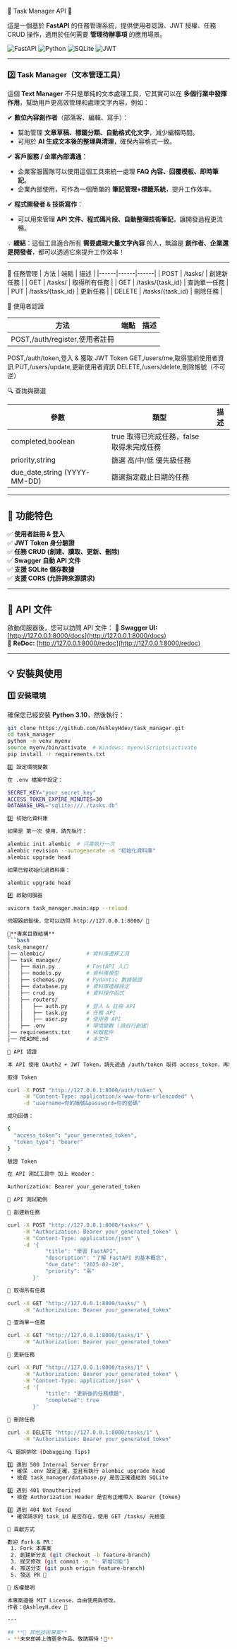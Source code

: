 📝 Task Manager API 🚀

這是一個基於 **FastAPI** 的任務管理系統，提供使用者認證、JWT 授權、任務 CRUD 操作，適用於任何需要 **管理待辦事項** 的應用場景。

![FastAPI](https://img.shields.io/badge/FastAPI-0.109.2-009688?logo=fastapi&style=flat-square)
![Python](https://img.shields.io/badge/Python-3.10-blue?logo=python)
![SQLite](https://img.shields.io/badge/SQLite-3.35.5-003B57?logo=sqlite)
![JWT](https://img.shields.io/badge/JWT-Authorization-yellow)

---

### 2️⃣ **Task Manager（文本管理工具）**

這個 **Text Manager** 不只是單純的文本處理工具，它其實可以在 **多個行業中發揮作用**，幫助用戶更高效管理和處理文字內容，例如：

✔ **數位內容創作者**（部落客、編輯、寫手）：  
   - 幫助管理 **文章草稿、標籤分類、自動格式化文字**，減少編輯時間。  
   - 可用於 **AI 生成文本後的整理與清理**，確保內容格式一致。  

✔ **客戶服務 / 企業內部溝通**：  
   - 企業客服團隊可以使用這個工具來統一處理 **FAQ 內容、回覆模板、即時筆記**。  
   - 企業內部使用，可作為一個簡單的 **筆記管理+標籤系統**，提升工作效率。  

✔ **程式開發者 & 技術寫作**：  
   - 可以用來管理 **API 文件、程式碼片段、自動整理技術筆記**，讓開發過程更流暢。  

💡 **總結**：這個工具適合所有 **需要處理大量文字內容** 的人，無論是 **創作者、企業還是開發者**，都可以透過它來提升工作效率！  

---

📂 任務管理
| 方法 | 端點 | 描述 |
|------|------|------|
| POST | /tasks/ | 創建新任務 |
| GET | /tasks/ | 取得所有任務 |
| GET | /tasks/{task_id} | 查詢單一任務 |
| PUT | /tasks/{task_id} | 更新任務 |
| DELETE | /tasks/{task_id} | 刪除任務 |

🔑 使用者認證

| 方法 | 端點 | 描述 |
|------|------|------|
| POST,/auth/register,使用者註冊
POST,/auth/token,登入 & 獲取 JWT Token
GET,/users/me,取得當前使用者資訊
PUT,/users/update,更新使用者資訊
DELETE,/users/delete,刪除帳號（不可逆）

🔍 查詢與篩選

| 參數 | 類型 | 描述 |
|------|------|------|
| completed,boolean | true 取得已完成任務，false 取得未完成任務
| priority,string | 篩選 高/中/低 優先級任務
| due_date,string (YYYY-MM-DD) | 篩選指定截止日期的任務

---

## **📌 功能特色**
✅ **使用者註冊 & 登入**  
✅ **JWT Token 身分驗證**  
✅ **任務 CRUD (創建、讀取、更新、刪除)**  
✅ **Swagger 自動 API 文件**  
✅ **支援 SQLite 儲存數據**  
✅ **支援 CORS (允許跨來源請求)**  

---

## **📖 API 文件**
啟動伺服器後，您可以訪問 API 文件：
📌 **Swagger UI:** [http://127.0.0.1:8000/docs](http://127.0.0.1:8000/docs)  
📌 **ReDoc:** [http://127.0.0.1:8000/redoc](http://127.0.0.1:8000/redoc)  

---

## **💡 安裝與使用**
### **1️⃣ 安裝環境**
確保您已經安裝 **Python 3.10**，然後執行：
```bash
git clone https://github.com/AshleyHdev/task_manager.git
cd task_manager
python -m venv myenv
source myenv/bin/activate  # Windows: myenv\Scripts\activate
pip install -r requirements.txt

2️⃣ 設定環境變數

在 .env 檔案中設定：

SECRET_KEY="your_secret_key"
ACCESS_TOKEN_EXPIRE_MINUTES=30
DATABASE_URL="sqlite:///./tasks.db"

3️⃣ 初始化資料庫

如果是 第一次 使用，請先執行：

alembic init alembic  # 只需執行一次
alembic revision --autogenerate -m "初始化資料庫"
alembic upgrade head

如果已經初始化過資料庫：

alembic upgrade head

4️⃣ 啟動伺服器

uvicorn task_manager.main:app --reload

伺服器啟動後，您可以訪問 http://127.0.0.1:8000/ 🎉

📁**專案目錄結構**
```bash
task_manager/
│── alembic/             # 資料庫遷移工具
│── task_manager/
│   ├── main.py          # FastAPI 入口
│   ├── models.py        # 資料庫模型
│   ├── schemas.py       # Pydantic 數據驗證
│   ├── database.py      # 資料庫連線設定
│   ├── crud.py          # 資料操作函式
│   ├── routers/
│   │   ├── auth.py      # 登入 & 註冊 API
│   │   ├── task.py      # 任務 API
│   │   ├── user.py      # 使用者 API
│   ├── .env             # 環境變數 (請自行創建)
│── requirements.txt     # 依賴套件
│── README.md            # 本文件

🔑 API 認證

本 API 使用 OAuth2 + JWT Token，請先透過 /auth/token 取得 access_token，再將其附加於 API 請求標頭。

取得 Token

curl -X POST "http://127.0.0.1:8000/auth/token" \
     -H "Content-Type: application/x-www-form-urlencoded" \
     -d "username=你的帳號&password=你的密碼"

成功回傳：

{
  "access_token": "your_generated_token",
  "token_type": "bearer"
}

驗證 Token

在 API 測試工具中 加上 Header：

Authorization: Bearer your_generated_token

🔧 API 測試範例

🔹 創建新任務

curl -X POST "http://127.0.0.1:8000/tasks/" \
     -H "Authorization: Bearer your_generated_token" \
     -H "Content-Type: application/json" \
     -d '{
            "title": "學習 FastAPI",
            "description": "了解 FastAPI 的基本概念",
            "due_date": "2025-02-20",
            "priority": "高"
        }'

🔹 取得所有任務

curl -X GET "http://127.0.0.1:8000/tasks/" \
     -H "Authorization: Bearer your_generated_token"

🔹 查詢單一任務

curl -X GET "http://127.0.0.1:8000/tasks/1" \
     -H "Authorization: Bearer your_generated_token"

🔹 更新任務

curl -X PUT "http://127.0.0.1:8000/tasks/1" \
     -H "Authorization: Bearer your_generated_token" \
     -H "Content-Type: application/json" \
     -d '{
            "title": "更新後的任務標題",
            "completed": true
        }'

🔹 刪除任務

curl -X DELETE "http://127.0.0.1:8000/tasks/1" \
     -H "Authorization: Bearer your_generated_token"

🔍 錯誤排除 (Debugging Tips)

1️⃣ 遇到 500 Internal Server Error
 • 確保 .env 設定正確，並且有執行 alembic upgrade head
 • 檢查 task_manager/database.py 是否正確連結到 SQLite

2️⃣ 遇到 401 Unauthorized
 • 檢查 Authorization Header 是否有正確帶入 Bearer {token}

3️⃣ 遇到 404 Not Found
 • 確保請求的 task_id 是否存在，使用 GET /tasks/ 先檢查

💙 貢獻方式

歡迎 Fork & PR：
 1. Fork 本專案
 2. 創建新分支 (git checkout -b feature-branch)
 3. 提交修改 (git commit -m "✨ 新增功能")
 4. 推送分支 (git push origin feature-branch)
 5. 發送 PR 🚀

📜 版權聲明

本專案遵循 MIT License，自由使用與修改。
作者：@AshleyH.dev 🎨

---

## **🔹 其他技術專案**
- **未來即將上傳更多作品，敬請期待！🚀**
